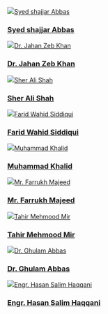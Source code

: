 ![](https://giki.edu.pk/wp-content/uploads/2022/04/IMG-20220416-WA0003-600x450.jpg)[](https://giki.edu.pk/wp-content/uploads/2022/04/IMG-20220416-WA0003.jpg)[Syed shajjar Abbas](https://giki.edu.pk/portfolio/syed-shajjar-abbas/)
### [Syed shajjar Abbas](https://giki.edu.pk/portfolio/syed-shajjar-abbas/)
![](https://giki.edu.pk/wp-content/uploads/2022/03/staff-generic-292x248-1.jpg)[](https://giki.edu.pk/wp-content/uploads/2022/03/staff-generic-292x248-1.jpg)[Dr. Jahan Zeb Khan](https://giki.edu.pk/wp-content/uploads/2022/03/staff-generic-292x248-1.jpg)
### [Dr. Jahan Zeb Khan](https://giki.edu.pk/wp-content/uploads/2022/03/staff-generic-292x248-1.jpg)
![](https://giki.edu.pk/wp-content/uploads/2021/11/sherali.jpg)[](https://giki.edu.pk/wp-content/uploads/2021/11/sherali.jpg)[Sher Ali Shah](https://giki.edu.pk/wp-content/uploads/2021/11/sherali.jpg)
### [Sher Ali Shah](https://giki.edu.pk/wp-content/uploads/2021/11/sherali.jpg)
![](https://giki.edu.pk/wp-content/uploads/2018/09/Photo-Farid-354x450.jpg)[](https://giki.edu.pk/wp-content/uploads/2018/09/Photo-Farid.jpg)[Farid Wahid Siddiqui](https://giki.edu.pk/wp-content/uploads/2018/09/Photo-Farid.jpg)
### [Farid Wahid Siddiqui](https://giki.edu.pk/wp-content/uploads/2018/09/Photo-Farid.jpg)
![](https://giki.edu.pk/wp-content/uploads/2022/03/staff-generic-292x248-1.jpg)[](https://giki.edu.pk/wp-content/uploads/2022/03/staff-generic-292x248-1.jpg)[Muhammad Khalid](https://giki.edu.pk/portfolio/muhammad-khalid/)
### [Muhammad Khalid](https://giki.edu.pk/portfolio/muhammad-khalid/)
![](https://giki.edu.pk/wp-content/uploads/2018/02/WhatsApp-Image-2022-12-08-at-7.43.39-PM.jpeg)[](https://giki.edu.pk/wp-content/uploads/2018/02/WhatsApp-Image-2022-12-08-at-7.43.39-PM.jpeg)[Mr. Farrukh Majeed](https://giki.edu.pk/wp-content/uploads/2018/02/WhatsApp-Image-2022-12-08-at-7.43.39-PM.jpeg)
### [Mr. Farrukh Majeed](https://giki.edu.pk/wp-content/uploads/2018/02/WhatsApp-Image-2022-12-08-at-7.43.39-PM.jpeg)
![](https://giki.edu.pk/portfolio-3-columns-no-space/)[](https://giki.edu.pk/wp-content/uploads/2022/03/staff-generic-292x248-1.jpg)[Tahir Mehmood Mir](https://giki.edu.pk/portfolio/tahir-mehmood-mir/)
### [Tahir Mehmood Mir](https://giki.edu.pk/portfolio/tahir-mehmood-mir/)
![](https://giki.edu.pk/portfolio-3-columns-no-space/)[](https://giki.edu.pk/wp-content/uploads/2022/11/Gabbas.jpg)[Dr. Ghulam Abbas](https://giki.edu.pk/wp-content/uploads/2022/11/Gabbas.jpg)
### [Dr. Ghulam Abbas](https://giki.edu.pk/wp-content/uploads/2022/11/Gabbas.jpg)
![](https://giki.edu.pk/portfolio-3-columns-no-space/)[](https://giki.edu.pk/wp-content/uploads/2021/11/Dir_Works.jpg)[Engr. Hasan Salim Haqqani](https://giki.edu.pk/wp-content/uploads/2021/11/Dir_Works.jpg)
### [Engr. Hasan Salim Haqqani](https://giki.edu.pk/wp-content/uploads/2021/11/Dir_Works.jpg)
